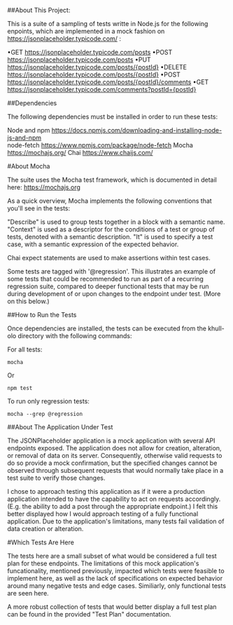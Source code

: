 ##About This Project:

This is a suite of a sampling of tests writte in Node.js for the following enpoints, which are implemented in a mock fashion on https://jsonplaceholder.typicode.com/ :

•GET https://jsonplaceholder.typicode.com/posts
•POST https://jsonplaceholder.typicode.com/posts
•PUT https://jsonplaceholder.typicode.com/posts/{postId}
•DELETE https://jsonplaceholder.typicode.com/posts/{postId}
•POST https://jsonplaceholder.typicode.com/posts/{postId}/comments 
•GET https://jsonplaceholder.typicode.com/comments?postId={postId}

##Dependencies

The following dependencies must be installed in order to run these tests:

Node and npm
	https://docs.npmjs.com/downloading-and-installing-node-js-and-npm		
node-fetch
	https://www.npmjs.com/package/node-fetch
Mocha
	https://mochajs.org/
Chai
	https://www.chaijs.com/

#About Mocha

The suite uses the Mocha test framework, which is documented in detail here: https://mochajs.org

As a quick overview, Mocha implements the following conventions that you'll see in the tests:

"Describe" is used to group tests together in a block with a semantic name.
"Context" is used as a descriptor for the conditions of a test or group of tests, denoted with a semantic description.
"It" is used to specify a test case, with a semantic expression of the expected behavior.

Chai expect statements are used to make assertions within test cases.

Some tests are tagged with '@regression'.  This illustrates an example of some tests that could be recommended to run as part of a recurring regression suite, compared to deeper functional tests that may be run during development of or upon changes to the endpoint under test.  (More on this below.)

##How to Run the Tests

Once dependencies are installed, the tests can be executed from the khull-olo directory with the following commands:

For all tests:

	mocha

Or

	npm test

To run only regression tests:

	mocha --grep @regression

##About The Application Under Test

The JSONPlaceholder application is a mock application with several API endpoints exposed.  The application does not allow for creation, alteration, or removal of data on its server.  Consequently, otherwise valid requests to do so provide a mock confirmation, but the specified changes cannot be observed through subsequent requests that would normally take place in a test suite to verify those changes.  

I chose to approach testing this application as if it were a production application intended to have the capability to act on requests accordingly.  (E.g. the ability to add a post through the appropriate endpoint.)  I felt this better displayed how I would approach testing of a fully functional application.  Due to the application's limitations, many tests fail validation of data creation or alteration.

#Which Tests Are Here

The tests here are a small subset of what would be considered a full test plan for these endpoints.  The limitations of this mock application's funcationality, mentioned previously, impacted which tests were feasible to implement here, as well as the lack of specifications on expected behavior around many negative tests and edge cases.  Similiarly, only functional tests are seen here.

A more robust collection of tests that would better display a full test plan can be found in the provided "Test Plan" documentation.
